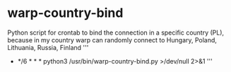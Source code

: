 # warp-country-bind

Python script for crontab to bind the connection in a specific country (PL), because in my country warp can randomly connect to Hungary, Poland, Lithuania, Russia, Finland
'''
* */6 * * * python3 /usr/bin/warp-country-bind.py >/dev/null 2>&1
'''
